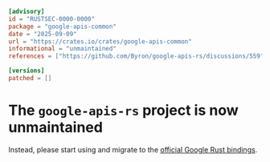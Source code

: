 ```toml
[advisory]
id = "RUSTSEC-0000-0000"
package = "google-apis-common"
date = "2025-09-09"
url = "https://crates.io/crates/google-apis-common"
informational = "unmaintained"
references = ["https://github.com/Byron/google-apis-rs/discussions/559"]

[versions]
patched = []
```

# The `google-apis-rs` project is now unmaintained

Instead, please start using and migrate to the [official Google Rust bindings](https://github.com/googleapis/google-cloud-rust).
